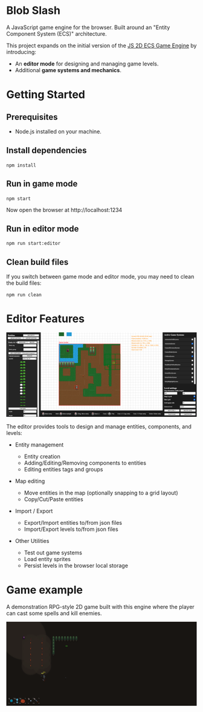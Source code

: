 # Blob Slash

A JavaScript game engine for the browser. Built around an "Entity Component System (ECS)" architecture.

This project expands on the initial version of the [JS 2D ECS Game Engine](https://github.com/samdalvai/js-2d-ecs-game-engine) by introducing:

- An **editor mode** for designing and managing game levels.
- Additional **game systems and mechanics**.

# Getting Started

## Prerequisites

- Node.js installed on your machine.

## Install dependencies

```
npm install
```

## Run in game mode

```
npm start
```

Now open the browser at http://localhost:1234

## Run in editor mode

```
npm run start:editor
```

## Clean build files

If you switch between game mode and editor mode, you may need to clean the build files:

```
npm run clean
```

# Editor Features

![Game editor](images/editor.png)

The editor provides tools to design and manage entities, components, and levels:

- Entity management
    - Entity creation
    - Adding/Editing/Removing components to entities
    - Editing entities tags and groups

- Map editing
    - Move entities in the map (optionally snapping to a grid layout)
    - Copy/Cut/Paste entities

- Import / Export
    - Export/Import entities to/from json files
    - Import/Export levels to/from json files

- Other Utilities
    - Test out game systems
    - Load entity sprites
    - Persist levels in the browser local storage

# Game example

A demonstration RPG-style 2D game built with this engine where the player can cast some spells and kill enemies.

![Game example](images/game.png)

